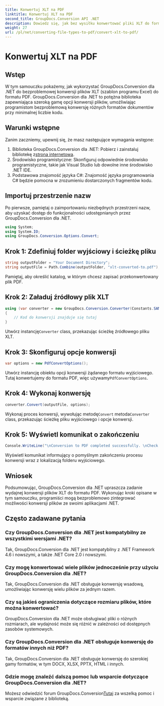 ```yaml
---
title: Konwertuj XLT na PDF
linktitle: Konwertuj XLT na PDF
second_title: GroupDocs.Conversion API .NET
description: Dowiedz się, jak bez wysiłku konwertować pliki XLT do formatu PDF za pomocą GroupDocs.Conversion dla .NET. Uprość zadania związane z konwersją dokumentów dzięki temu wszechstronnemu samouczkowi.
weight: 27
url: /pl/net/converting-file-types-to-pdf/convert-xlt-to-pdf/
---
```


# Konwertuj XLT na PDF


## Wstęp
W tym samouczku pokażemy, jak wykorzystać GroupDocs.Conversion dla .NET do bezproblemowej konwersji plików XLT (szablon programu Excel) do formatu PDF. GroupDocs.Conversion dla .NET to potężna biblioteka zapewniająca szeroką gamę opcji konwersji plików, umożliwiając programistom bezproblemową konwersję różnych formatów dokumentów przy minimalnej liczbie kodu.
## Warunki wstępne
Zanim zaczniemy, upewnij się, że masz następujące wymagania wstępne:
1.  Biblioteka GroupDocs.Conversion dla .NET: Pobierz i zainstaluj bibliotekę z[strona internetowa](https://releases.groupdocs.com/conversion/net/).
2. Środowisko programistyczne: Skonfiguruj odpowiednie środowisko programistyczne, takie jak Visual Studio lub dowolne inne środowisko .NET IDE.
3. Podstawowa znajomość języka C#: Znajomość języka programowania C# będzie pomocna w zrozumieniu dostarczonych fragmentów kodu.

## Importuj przestrzenie nazw
Po pierwsze, pamiętaj o zaimportowaniu niezbędnych przestrzeni nazw, aby uzyskać dostęp do funkcjonalności udostępnianych przez GroupDocs.Conversion dla .NET.

```csharp
using System;
using System.IO;
using GroupDocs.Conversion.Options.Convert;
```
## Krok 1: Zdefiniuj folder wyjściowy i ścieżkę pliku
```csharp
string outputFolder = "Your Document Directory";
string outputFile = Path.Combine(outputFolder, "xlt-converted-to.pdf");
```
Pamiętaj, aby określić katalog, w którym chcesz zapisać przekonwertowany plik PDF.
## Krok 2: Załaduj źródłowy plik XLT
```csharp
using (var converter = new GroupDocs.Conversion.Converter(Constants.SAMPLE_XLT))
{
    // Kod do konwersji znajduje się tutaj
}
```
 Utwórz instancję`Converter` class, przekazując ścieżkę źródłowego pliku XLT.
## Krok 3: Skonfiguruj opcje konwersji
```csharp
var options = new PdfConvertOptions();
```
 Utwórz instancję obiektu opcji konwersji żądanego formatu wyjściowego. Tutaj konwertujemy do formatu PDF, więc używamy`PdfConvertOptions`.
## Krok 4: Wykonaj konwersję
```csharp
converter.Convert(outputFile, options);
```
 Wykonaj proces konwersji, wywołując metodę`Convert` metoda`Converter` class, przekazując ścieżkę pliku wyjściowego i opcje konwersji.
## Krok 5: Wyświetl komunikat o zakończeniu
```csharp
Console.WriteLine("\nConversion to PDF completed successfully. \nCheck output in {0}", outputFolder);
```
Wyświetl komunikat informujący o pomyślnym zakończeniu procesu konwersji wraz z lokalizacją folderu wyjściowego.

## Wniosek
Podsumowując, GroupDocs.Conversion dla .NET upraszcza zadanie wydajnej konwersji plików XLT do formatu PDF. Wykonując kroki opisane w tym samouczku, programiści mogą bezproblemowo zintegrować możliwości konwersji plików ze swoimi aplikacjami .NET.
## Często zadawane pytania
### Czy GroupDocs.Conversion dla .NET jest kompatybilny ze wszystkimi wersjami .NET?
Tak, GroupDocs.Conversion dla .NET jest kompatybilny z .NET Framework 4.6 i nowszymi, a także .NET Core 2.0 i nowszymi.
### Czy mogę konwertować wiele plików jednocześnie przy użyciu GroupDocs.Conversion dla .NET?
Tak, GroupDocs.Conversion dla .NET obsługuje konwersję wsadową, umożliwiając konwersję wielu plików za jednym razem.
### Czy są jakieś ograniczenia dotyczące rozmiaru plików, które można konwertować?
GroupDocs.Conversion dla .NET może obsługiwać pliki o różnych rozmiarach, ale wydajność może się różnić w zależności od dostępnych zasobów systemowych.
### Czy GroupDocs.Conversion dla .NET obsługuje konwersję do formatów innych niż PDF?
Tak, GroupDocs.Conversion dla .NET obsługuje konwersję do szerokiej gamy formatów, w tym DOCX, XLSX, PPTX, HTML i innych.
### Gdzie mogę znaleźć dalszą pomoc lub wsparcie dotyczące GroupDocs.Conversion dla .NET?
 Możesz odwiedzić forum GroupDocs.Conversion[Tutaj](https://forum.groupdocs.com/c/conversion/11) za wszelką pomoc i wsparcie związane z biblioteką.